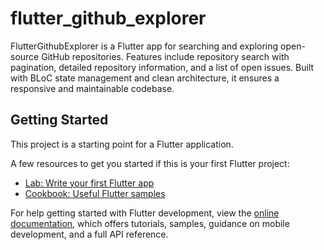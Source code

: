 # flutter_github_explorer

FlutterGithubExplorer is a Flutter app for searching and exploring open-source GitHub repositories. Features include repository search with pagination, detailed repository information, and a list of open issues. Built with BLoC state management and clean architecture, it ensures a responsive and maintainable codebase.

## Getting Started

This project is a starting point for a Flutter application.

A few resources to get you started if this is your first Flutter project:

- [Lab: Write your first Flutter app](https://docs.flutter.dev/get-started/codelab)
- [Cookbook: Useful Flutter samples](https://docs.flutter.dev/cookbook)

For help getting started with Flutter development, view the
[online documentation](https://docs.flutter.dev/), which offers tutorials,
samples, guidance on mobile development, and a full API reference.
